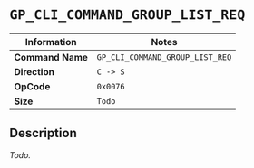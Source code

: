 # `GP_CLI_COMMAND_GROUP_LIST_REQ`

| Information               | Notes |
|---                        |---    |
| **Command Name**          | `GP_CLI_COMMAND_GROUP_LIST_REQ` |
| **Direction**             | `C -> S` |
| **OpCode**                | `0x0076` |
| **Size**                  | `Todo` |

## Description

_Todo._